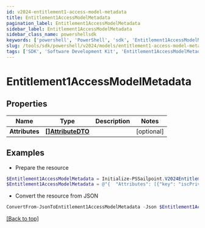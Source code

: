 ```yaml
---
id: v2024-entitlement1-access-model-metadata
title: Entitlement1AccessModelMetadata
pagination_label: Entitlement1AccessModelMetadata
sidebar_label: Entitlement1AccessModelMetadata
sidebar_class_name: powershellsdk
keywords: ['powershell', 'PowerShell', 'sdk', 'Entitlement1AccessModelMetadata', 'V2024Entitlement1AccessModelMetadata'] 
slug: /tools/sdk/powershell/v2024/models/entitlement1-access-model-metadata
tags: ['SDK', 'Software Development Kit', 'Entitlement1AccessModelMetadata', 'V2024Entitlement1AccessModelMetadata']
---
```



# Entitlement1AccessModelMetadata

## Properties

Name | Type | Description | Notes
------------ | ------------- | ------------- | -------------
**Attributes** | [**[]AttributeDTO**](attribute-dto) |  | [optional] 

## Examples

- Prepare the resource
```powershell
$Entitlement1AccessModelMetadata = Initialize-PSSailpoint.V2024Entitlement1AccessModelMetadata  -Attributes [{key=iscPrivacy, name=Privacy, multiselect=false, status=active, type=governance, objectTypes=[all], description=Specifies the level of privacy associated with an access item., values=[{value=public, name=Public, status=active}]}]
$Entitlement1AccessModelMetadata = @"{  "Attributes": [{"key": "iscPrivacy", "name": "Privacy", "multiselect": false, "status": "active", "type": "governance", "objectTypes":["all"], "description":"Specifies the level of privacy associated with an access item.", "values":[{"value": "public", "name": "Public", "status": "active}]}]" }]}]}"@
```

- Convert the resource from JSON
```powershell
ConvertFrom-JsonToEntitlement1AccessModelMetadata -Json $Entitlement1AccessModelMetadata
```


[[Back to top]](#) 

